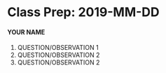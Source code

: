 # Class Prep: 2019-MM-DD

#### YOUR NAME

1. QUESTION/OBSERVATION 1
2. QUESTION/OBSERVATION 2
3. QUESTION/OBSERVATION 2